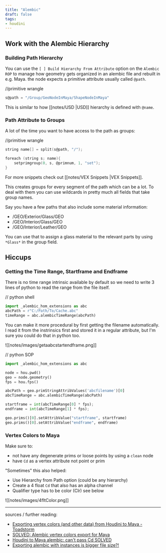 ```yaml
---
title: "Alembic"
draft: false
tags:
- houdini
---
```

## Work with the Alembic Hierarchy

### Building Path Hierarchy

You can use the `[ ] Build Hierarchy From Attribute` option on the `Alembic ROP` to manage how geometry gets organized in an alembic file and rebuilt in e.g. Maya. the node expects a primitive attribute usually called `@path`.

//primitive wrangle

```C
s@path = "/Group/GeoNodeInMaya/ShapeNodeInMaya"
```

This is similar to how [[notes/USD |USD]] hierarchy is defined with `@name`.

### Path Attribute to Groups

A lot of the time you want to have access to the path as groups:

//primitive wrangle

```C
string name[] = split(s@path, "/");

foreach (string s; name){
    setprimgroup(0, s, @primnum, 1, "set");
} 
```

For more snippets check out [[notes/VEX Snippets |VEX Snippets]].

This creates groups for every segment of the path which can be a lot. To deal with them you can use wildcards in pretty much all fields that take group names.

Say you have a few paths that also include some material information:

- /GEO/Exterior/Glass/GEO
- /GEO/Interior/Glass/GEO
- /GEO/Interior/Leather/GEO

You can use that to assign a glass material to the relevant parts by using `*Glass*` in the group field.
## Hiccups

### Getting the Time Range, Startframe and Endframe

There is no time range intrinsic available by default so we need to write 3 lines of python to read the range from the file itself.

// python shell

```Python
import _alembic_hom_extensions as abc 
abcPath = r"C:/Path/To/Cache.abc" 
timeRange = abc.alembicTimeRange(abcPath)
```

You can make it more procedural by first getting the filename automatically. I read it from the instrinsics first and stored it in a regular attribute, but I'm sure you could do that in python too.

![[notes/images/getaabcstartendframe.png]]

// python SOP

```Python
import _alembic_hom_extensions as abc

node = hou.pwd()
geo = node.geometry()
fps = hou.fps()

abcPath = geo.primStringAttribValues('abcfilename')[0]
abcTimeRange = abc.alembicTimeRange(abcPath)

startframe = int(abcTimeRange[0] * fps);
endframe = int(abcTimeRange[1] * fps);

geo.prims()[0].setAttribValue("startframe", startframe)
geo.prims()[0].setAttribValue("endframe", endframe)
```
### Vertex Colors to Maya

Make sure to:
- not have any degenerate prims or loose points by using a `clean` node
- have `Cd` as a vertex attribute not point or prim

"Sometimes" this also helped:
- Use Hierarchy from Path option (could be any hierarchy)
- Create a 4 float `Cd` that also has an alpha channel
- Qualifier type has to be color (Clr) see below

![[notes/images/4fltColor.png]]

---

sources / further reading:
- [Exporting vertex colors (and other data) from Houdini to Maya - Toadstorm](https://www.toadstorm.com/blog/?p=240)
- [SOLVED: Alembic vertex colors export for Maya](https://www.sidefx.com/forum/topic/38939/?page=1#post-178401)
- [Houdini to Maya alembic: can't pass Cd SOLVED](https://www.sidefx.com/forum/topic/84355/?page=1#post-364666)
- [Exporting alembic with instances is bigger file size?!](https://www.sidefx.com/forum/topic/84766/)

